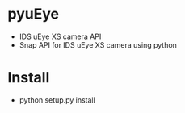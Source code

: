 # pyuEye
- IDS uEye XS camera API 
- Snap API for IDS uEye XS camera using python

# Install
- python setup.py install
